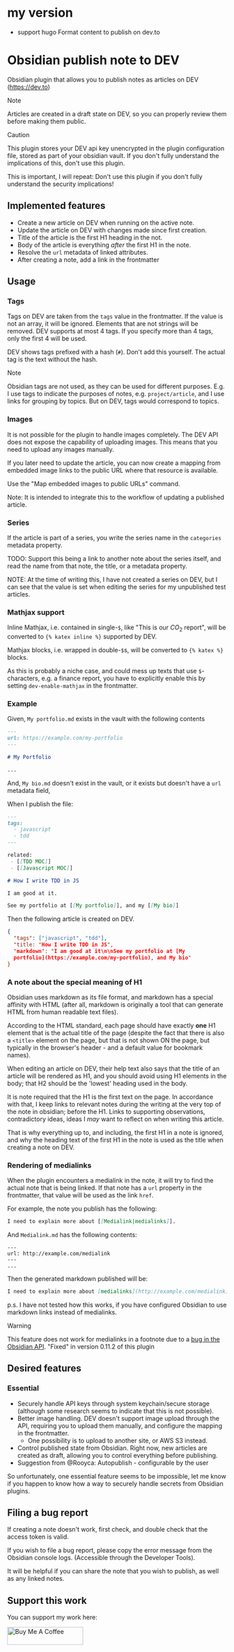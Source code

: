 # my version 
- support hugo Format content to publish on dev.to 
# Obsidian publish note to DEV

Obsidian plugin that allows you to publish notes as articles on DEV (https://dev.to)

> [!NOTE]
> Articles are created in a draft state on DEV, so you can properly review them
> before making them public.

> [!CAUTION]
> This plugin stores your DEV api key unencrypted in the plugin configuration
> file, stored as part of your obsidian vault. If you don't fully understand the
> implications of this, don't use this plugin.
>
> This is important, I will repeat: Don't use this plugin if you don't fully
> understand the security implications!

## Implemented features

- Create a new article on DEV when running on the active note.
- Update the article on DEV with changes made since first creation.
- Title of the article is the first H1 heading in the not.
- Body of the article is everything _after_ the first H1 in the note.
- Resolve the `url` metadata of linked attributes.
- After creating a note, add a link in the frontmatter

## Usage

### Tags

Tags on DEV are taken from the `tags` value in the frontmatter. If the value
is not an array, it will be ignored. Elements that are not strings will be
removed. DEV supports at most 4 tags. If you specify more than 4 tags, only the
first 4 will be used.

DEV shows tags prefixed with a hash (`#`). Don't add this yourself. The actual tag is the
text without the hash.

> [!NOTE]
> Obsidian tags are not used, as they can be used for different purposes. E.g. I
> use tags to indicate the purposes of notes, e.g. `project/article`, and I use
> links for grouping by topics. But on DEV, tags would correspond to topics.

### Images

It is not possible for the plugin to handle images completely. The DEV API does
not expose the capability of uploading images. This means that you need to
upload any images manually.

If you later need to update the article, you can now create a mapping from
embedded image links to the public URL where that resource is available.

Use the "Map embedded images to public URLs" command.

Note: It is intended to integrate this to the workflow of updating a published
article.

### Series

If the article is part of a series, you write the series name in the
`categories` metadata property.

TODO: Support this being a link to another note about the series itself, and
read the name from that note, the title, or a metadata property.

NOTE: At the time of writing this, I have not created a series on DEV, but I can
see that the value is set when editing the series for my unpublished test
articles.

### Mathjax support

Inline Mathjax, i.e. contained in single-`$`, like "This is our $CO_2$ report",
will be converted to `{% katex inline %}` supported by DEV.

Mathjax blocks, i.e. wrapped in double-`$`s, will be converted to `{% katex %}`
blocks.

As this is probably a niche case, and could mess up texts that use
`$`-characters, e.g. a finance report, you have to explicitly enable this by
setting `dev-enable-mathjax` in the frontmatter.

### Example

Given, `My portfolio.md` exists in the vault with the following contents

```markdown
---
url: https://example.com/my-portfolio
---

# My Portfolio

...
```

And, `My bio.md` doesn't exist in the vault, or it exists but doesn't have a
`url` metadata field,

When I publish the file:

```markdown
---
tags:
  - javascript
  - tdd
---

related:
 - [[TDD MOC]]
 - [[Javascript MOC]]

# How I write TDD in JS

I am good at it.

See my portfolio at [[My portfolio]], and my [[My bio]]
```

Then the following article is created on DEV.

```json
{
  "tags": ["javascript", "tdd"],
  "title: "How I write TDD in JS",
  "markdown": "I am good at it\n\nSee my portfolio at [My
  portfolio](https://example.com/my-portfolio), and My bio"
}
```

### A note about the special meaning of H1

Obsidian uses markdown as its file format, and markdown has a special affinity
with HTML (after all, markdown is originally a tool that can generate HTML from
human readable text files).

According to the HTML standard, each page should have exactly **one** H1
element that is the actual title of the page (despite the fact that there is
also a `<title>` element on the page, but that is not shown ON the page, but
typically in the browser's header - and a default value for bookmark names).

When editing an article on DEV, their help text also says that the title of an
article will be rendered as H1, and you should avoid using H1 elements in the
body; that H2 should be the 'lowest' heading used in the body.

It is note required that the H1 is the first text on the page. In accordance
with that, I keep links to relevant notes during the writing at the very top of
the note in obsidian; before the H1. Links to supporting observations,
contradictory ideas, ideas I _may_ want to reflect on when writing this article.

That is why everything up to, and including, the first H1 in a note is
ignored, and why the heading text of the first H1 in the note is used as the
title when creating a note on DEV.

### Rendering of medialinks

When the plugin encounters a medialink in the note, it will try to find the
actual note that is being linked. If that note has a `url` property in the
frontmatter, that value will be used as the link `href`.

For example, the note you publish has the following:

```markdown
I need to explain more about [[Medialink|medialinks]].
```

And `Medialink.md` has the following contents:

```
---
url: http://example.com/medialink
---
...
```

Then the generated markdown published will be:

```markdown
I need to explain more about [medialinks](http://example.com/medialink).
```

p.s. I have not tested how this works, if you have configured Obsidian to use
markdown links instead of medialinks.

> [!WARNING] 
> This feature does not work for medialinks in a footnote due to a [bug in the
> Obsidian API](https://github.com/obsidianmd/obsidian-api/issues/166).
> "Fixed" in version 0.11.2 of this plugin

## Desired features

### Essential

* Securely handle API keys through system keychain/secure storage (although some
  research seems to indicate that this is not possible).
* Better image handling. DEV doesn't support image upload through the API,
  requiring you to upload them manually, and configure the mapping in the
  frontmatter.
  * One possibility is to upload to another site, or AWS S3 instead.
* Control published state from Obsidian. Right now, new articles are created as
  draft, allowing you to control everything before publishing.
* Suggestion from @Rooyca: Autopublish - configurable by the user

So unfortunately, one essential feature seems to be impossible, let me know if
you happen to know how a way to securely handle secrets from Obsidian plugins.

## Filing a bug report

If creating a note doesn't work, first check, and double check that the
access token is valid.

If you wish to file a bug report, please copy the error message from the
Obsidian console logs. (Accessible through the Developer Tools).

It will be helpful if you can share the note that you wish to publish,
as well as any linked notes.

## Support this work

You can support my work here:

<a href="https://www.buymeacoffee.com/stroiman" target="_blank"><img src="https://cdn.buymeacoffee.com/buttons/default-orange.png" alt="Buy Me A Coffee" height="41" width="174"></a>
